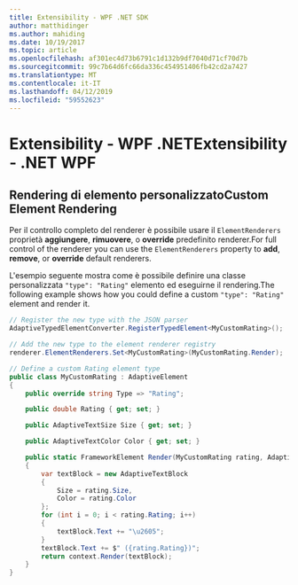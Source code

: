 ```yaml
---
title: Extensibility - WPF .NET SDK
author: matthidinger
ms.author: mahiding
ms.date: 10/19/2017
ms.topic: article
ms.openlocfilehash: af301ec4d73b6791c1d132b9df7040d71cf70d7b
ms.sourcegitcommit: 99c7b64d6fc66da336c454951406fb42cd2a7427
ms.translationtype: MT
ms.contentlocale: it-IT
ms.lasthandoff: 04/12/2019
ms.locfileid: "59552623"
---
```

# <a name="extensibility---net-wpf"></a><span data-ttu-id="f340a-102">Extensibility - WPF .NET</span><span class="sxs-lookup"><span data-stu-id="f340a-102">Extensibility - .NET WPF</span></span>

## <a name="custom-element-rendering"></a><span data-ttu-id="f340a-103">Rendering di elemento personalizzato</span><span class="sxs-lookup"><span data-stu-id="f340a-103">Custom Element Rendering</span></span>

<span data-ttu-id="f340a-104">Per il controllo completo del renderer è possibile usare il `ElementRenderers` proprietà **aggiungere**, **rimuovere**, o **override** predefinito renderer.</span><span class="sxs-lookup"><span data-stu-id="f340a-104">For full control of the renderer you can use the `ElementRenderers` property to **add**, **remove**, or **override** default renderers.</span></span>

<span data-ttu-id="f340a-105">L'esempio seguente mostra come è possibile definire una classe personalizzata `"type": "Rating"` elemento ed eseguirne il rendering.</span><span class="sxs-lookup"><span data-stu-id="f340a-105">The following example shows how you could define a custom `"type": "Rating"` element and render it.</span></span>

```csharp
// Register the new type with the JSON parser
AdaptiveTypedElementConverter.RegisterTypedElement<MyCustomRating>();

// Add the new type to the element renderer registry
renderer.ElementRenderers.Set<MyCustomRating>(MyCustomRating.Render);

// Define a custom Rating element type
public class MyCustomRating : AdaptiveElement
{
    public override string Type => "Rating";

    public double Rating { get; set; }

    public AdaptiveTextSize Size { get; set; }

    public AdaptiveTextColor Color { get; set; }

    public static FrameworkElement Render(MyCustomRating rating, AdaptiveRenderContext context)
    {
        var textBlock = new AdaptiveTextBlock
        {
            Size = rating.Size,
            Color = rating.Color
        };
        for (int i = 0; i < rating.Rating; i++)
        {
            textBlock.Text += "\u2605";
        }
        textBlock.Text += $" ({rating.Rating})";
        return context.Render(textBlock);
    }
}
```
